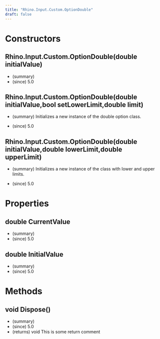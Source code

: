 ```yaml
---
title: "Rhino.Input.Custom.OptionDouble"
draft: false
---
```


# Constructors
## Rhino.Input.Custom.OptionDouble(double initialValue)
- (summary) 
- (since) 5.0
## Rhino.Input.Custom.OptionDouble(double initialValue,bool setLowerLimit,double limit)
- (summary) 
     Initializes a new instance of the double option class.
     
- (since) 5.0
## Rhino.Input.Custom.OptionDouble(double initialValue,double lowerLimit,double upperLimit)
- (summary) 
     Initializes a new instance of the  class with lower and upper limits.
     
- (since) 5.0
# Properties
## double CurrentValue
- (summary) 
- (since) 5.0
## double InitialValue
- (summary) 
- (since) 5.0
# Methods
## void Dispose()
- (summary) 
- (since) 5.0
- (returns) void This is some return comment

